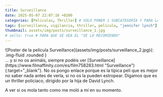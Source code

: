 ```yaml
---
title: Surveillance
date: 2025-05-07 22:07:16 +0200
categories: [Peliculas, Thriller] # SOLO PONER 1 SUBCATEGORÍA Y PARA LAS SERIES PONER UN CARACTER INVISIBLE, COPIALO DE ENTRE LOS PARÉNTESIS (ㅤ), AL FINAL DE LA SUBCATEGORÍA, POR EJEMPLO [Series, "Thrillerㅤ"]
tags: [surveillance, vigilancia, thriller, película, "jennifer lynch"]
thumbnail: assets/img/posts/surveillance_1.jpg
# sello: true # PARA QUE SE VEA EL "SE LO RECOMIENDO"
---
```


<div class="row mb-4">
  <div class="col-md-5" markdown="1">
![Poster de la película Surveillance](assets/img/posts/surveillance_2.jpg){: .img-fluid .rounded }
  </div>
  <div class="col-md-7" markdown="1">
... y si no os animáis, siempre podéis ver [Surveillance](https://www.filmaffinity.com/es/film758283.html "Surveillance"){:target="_blank"}. No os pongo enlace porque es la típica peli que es mejor no saber nada antes de verla, si no os la pueden estropear. Digamos que es un thriller policiaco, dirigido por la hija de David Lynch.

A ver si os mola tanto como me moló a mí en su momento.
  </div>
</div>
